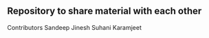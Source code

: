 ## Repository to share material with each other

Contributors
  Sandeep
  Jinesh
  Suhani
  Karamjeet

